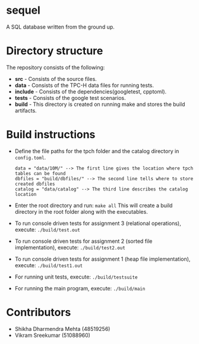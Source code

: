 # sequel
A SQL database written from the ground up.

# Directory structure
The repository consists of the following:

 - **src** - Consists of the source files.
 - **data** - Consists of the TPC-H data files for running tests.
 - **include** - Consists of the dependencies(googletest, cpptoml).
 - **tests** - Consists of the google test scenarios.
 - **build** - This directory is created on running make and stores the build artifacts. 
 
# Build instructions
 - Define the file paths for the tpch folder and the catalog directory in `config.toml`.
 
	```
	data = "data/10M/" --> The first line gives the location where tpch tables can be found
	dbfiles = "build/dbfiles/" --> The second line tells where to store created dbfiles
	catalog = "data/catalog" --> The third line describes the catalog location
 	```
 
 - Enter the root directory and run:
	 `make all`
   This will create a build directory in the root folder along with the executables.
 - To run console driven tests for assignment 3 (relational operations), execute:
	 `./build/test.out`
 - To run console driven tests for assignment 2 (sorted file implementation), execute: 
	 `./build/test2.out`
 - To run console driven tests for assignment 1 (heap file implementation), execute: 
	 `./build/test1.out`
 - For running unit tests, execute: 
	 `./build/testsuite`
- For running the main program, execute: 
	 `./build/main`

# Contributors

 - Shikha Dharmendra Mehta (48519256)
 - Vikram Sreekumar (51088960)

